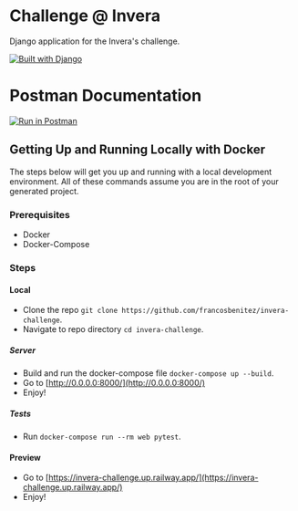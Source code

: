 # Challenge @ Invera

Django application for the Invera's challenge.

[![Built with Django](https://img.shields.io/badge/built%20with%20Django-ff69b4.svg?logo=django&color=black)](/)

# Postman Documentation

[![Run in Postman](https://run.pstmn.io/button.svg)](https://god.gw.postman.com/run-collection/17728852-fe2f566e-8677-4f48-8f0d-2252fb381c27?action=collection%2Ffork&source=rip_markdown&collection-url=entityId%3D17728852-fe2f566e-8677-4f48-8f0d-2252fb381c27%26entityType%3Dcollection%26workspaceId%3De2dd2eb0-609c-4662-aee5-e51c7cbdb4ee)

## Getting Up and Running Locally with Docker

The steps below will get you up and running with a local development environment. All of these commands assume you are in the root of your generated project.

### Prerequisites

- Docker
- Docker-Compose

### Steps

#### Local

- Clone the repo `git clone https://github.com/francosbenitez/invera-challenge`.
- Navigate to repo directory `cd invera-challenge`.

##### Server

- Build and run the docker-compose file `docker-compose up --build`.
- Go to [http://0.0.0.0:8000/](http://0.0.0.0:8000/)
- Enjoy!

##### Tests

- Run `docker-compose run --rm web pytest`.

#### Preview

- Go to [https://invera-challenge.up.railway.app/](https://invera-challenge.up.railway.app/)
- Enjoy!
